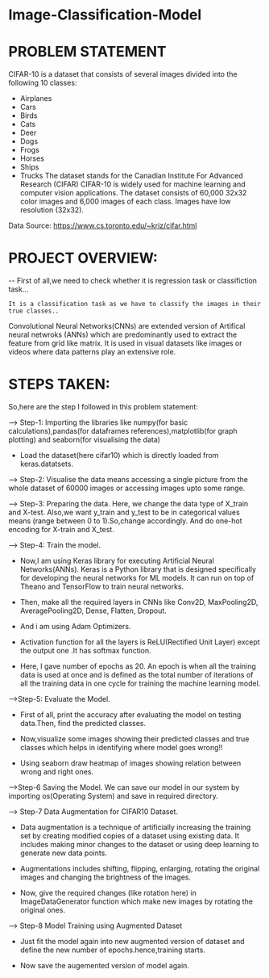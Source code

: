 # Image-Classification-Model

# PROBLEM STATEMENT
CIFAR-10 is a dataset that consists of several images divided into the following 10 classes:

- Airplanes
- Cars
- Birds
- Cats
- Deer
- Dogs
- Frogs
- Horses
- Ships
- Trucks
The dataset stands for the Canadian Institute For Advanced Research (CIFAR)
CIFAR-10 is widely used for machine learning and computer vision applications.
The dataset consists of 60,000 32x32 color images and 6,000 images of each class.
Images have low resolution (32x32).

Data Source: https://www.cs.toronto.edu/~kriz/cifar.html

# PROJECT OVERVIEW:
-- First of all,we need to check whether it is regression task or classifiction task...
        
    It is a classification task as we have to classify the images in their true classes..

Convolutional Neural Networks(CNNs) are extended version of Artifical neural netwroks (ANNs) which are predominantly used to extract the feature from grid like matrix. It is used in visual datasets like images or videos where data patterns play an extensive role.

# STEPS TAKEN:

So,here are the step I followed in this problem statement:

--> Step-1: Importing the libraries like numpy(for basic calculations),pandas(for dataframes references),matplotlib(for graph plotting) and seaborn(for visualising the data) 
- Load the dataset(here cifar10) which is directly loaded from keras.datatsets.

--> Step-2: Visualise the data means accessing a single picture from the whole dataset of 60000 images or accessing images upto some range.

--> Step-3: Preparing the data. Here, we change the data type of X_train and X-test. Also,we want y_train and y_test to be in categorical values means (range between 0 to 1).So,change accordingly. And do one-hot encoding for X-train and X_test.

--> Step-4: Train the model. 

- Now,I am using Keras library for executing Artificial Neural Networks(ANNs). Keras is a Python library that is designed specifically for developing the neural     networks for ML models. It can run on top of Theano and TensorFlow to train neural networks. 

- Then, make all the required layers in CNNs like Conv2D, MaxPooling2D, AveragePooling2D, Dense, Flatten, Dropout.

- And i am using Adam Optimizers.

- Activation function for all the layers is ReLU(Rectified Unit Layer) except the output one .It has softmax function.

- Here, I gave number of epochs as 20. An epoch is when all the training data is used at once and is defined as the total number of iterations of all the training    data in one cycle for training the machine learning model. 

-->Step-5: Evaluate the Model.

- First of all, print the accuracy after evaluating the model on testing data.Then, find the predicted classes.

- Now,visualize some images showing their predicted classes and true classes which helps in identifying where model goes wrong!!

- Using seaborn draw heatmap of images showing relation between wrong and right ones.

-->Step-6 Saving the Model. We can save our model in our system by importing os(Operating System) and save in required directory.

--> Step-7 Data Augmentation for CIFAR10 Dataset.

- Data augmentation is a technique of artificially increasing the training set by creating modified copies of a dataset using existing data. It includes making minor changes to the dataset or using deep learning to generate new data points.
  
- Augmentations includes shifting, flipping, enlarging, rotating the original images and changing the brightness of the images.

- Now, give the required changes (like rotation here) in ImageDataGenerator function which make new images by rotating the original ones.

--> Step-8 Model Training using Augmented Dataset

- Just fit the model again into new augmented version of dataset and define the new number of epochs.hence,training starts.

- Now save the augemented version of model again.
